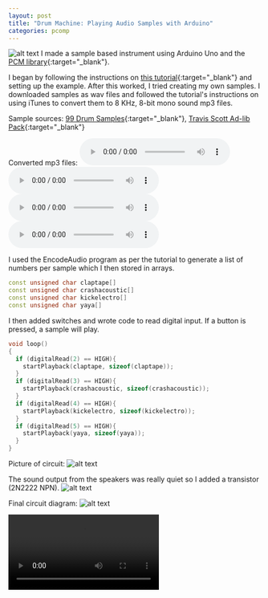 ```yaml
---
layout: post
title: "Drum Machine: Playing Audio Samples with Arduino"
categories: pcomp
---
```


![alt text](https://raw.githubusercontent.com/jirrian/jirrian.github.io/master/images/pcomp/drumMachine.jpg)
I made a sample based instrument using Arduino Uno and the [PCM library](http://highlowtech.org/?p=1963){:target="_blank"}.

I began by following the instructions on [this tutorial](http://highlowtech.org/?p=1963){:target="_blank"} and setting up the example. After this worked, I tried creating my own samples. I downloaded samples as wav files and followed the tutorial's instructions on using iTunes to convert them to 8 KHz, 8-bit mono sound mp3 files.

Sample sources: [99 Drum Samples](http://99sounds.org/drum-samples/){:target="_blank"}, [Travis Scott Ad-lib Pack](https://www.youtube.com/watch?v=o4raFeWQia4){:target="_blank"}

Converted mp3 files:
<audio src="https://raw.githubusercontent.com/jirrian/jirrian.github.io/master/images/pcomp/mp3/kick-electro01.mp3" controls preload></audio>
<audio src="https://raw.githubusercontent.com/jirrian/jirrian.github.io/master/images/pcomp/mp3/crash-acoustic.mp3" controls preload></audio>
<audio src="https://raw.githubusercontent.com/jirrian/jirrian.github.io/master/images/pcomp/mp3/clap-tape.mp3" controls preload></audio>
<audio src="https://raw.githubusercontent.com/jirrian/jirrian.github.io/master/images/pcomp/mp3/Ya%20Ya.mp3" controls preload></audio>

I used the EncodeAudio program as per the tutorial to generate a list of numbers per sample which I then stored in arrays.
```c++
const unsigned char claptape[]
const unsigned char crashacoustic[]
const unsigned char kickelectro[]
const unsigned char yaya[]
``` 

I then added switches and wrote code to read digital input. If a button is pressed, a sample will play. 
```c++
void loop()
{
  if (digitalRead(2) == HIGH){
    startPlayback(claptape, sizeof(claptape));
  }
  if (digitalRead(3) == HIGH){
    startPlayback(crashacoustic, sizeof(crashacoustic));
  }
  if (digitalRead(4) == HIGH){
    startPlayback(kickelectro, sizeof(kickelectro));
  }
  if (digitalRead(5) == HIGH){
    startPlayback(yaya, sizeof(yaya));
  }
}
```

Picture of circuit:
![alt text](https://raw.githubusercontent.com/jirrian/jirrian.github.io/master/images/pcomp/drumMachineCircuit.jpg)

The sound output from the speakers was really quiet so I added a transistor (2N2222 NPN).
![alt text](https://raw.githubusercontent.com/jirrian/jirrian.github.io/master/images/pcomp/drumMachineCircuit2.jpg)

Final circuit diagram:
![alt text](https://raw.githubusercontent.com/jirrian/jirrian.github.io/master/images/pcomp/drumMachinecircuitdiagram.jpg)

<video src="https://github.com/jirrian/jirrian.github.io/blob/master/images/pcomp/drumMachineDemo.mp4?raw=true" controls preload></video>
